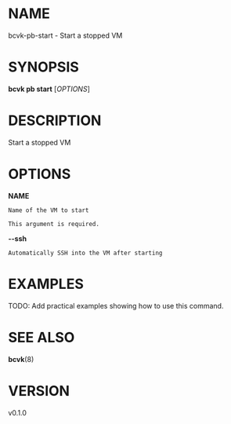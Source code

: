 # NAME

bcvk-pb-start - Start a stopped VM

# SYNOPSIS

**bcvk pb start** [*OPTIONS*]

# DESCRIPTION

Start a stopped VM

# OPTIONS

<!-- BEGIN GENERATED OPTIONS -->
**NAME**

    Name of the VM to start

    This argument is required.

**--ssh**

    Automatically SSH into the VM after starting

<!-- END GENERATED OPTIONS -->

# EXAMPLES

TODO: Add practical examples showing how to use this command.

# SEE ALSO

**bcvk**(8)

# VERSION

v0.1.0
